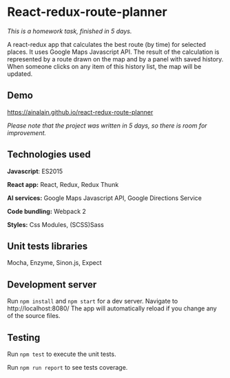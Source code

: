 # React-redux-route-planner
*This is a homework task, finished in 5 days.*

A react-redux app that calculates the best route (by time) for selected places.
It uses Google Maps Javascript API.
The result of the calculation is represented by a route drawn on the map and by a panel with saved history.
When someone clicks on any item of this history list, the map will be updated.

## Demo
https://ainalain.github.io/react-redux-route-planner

*Please note that the project was written in 5 days, so there is room for improvement.*

## Technologies used

**Javascript**: ES2015

**React app:** React, Redux, Redux Thunk

**AI services:** Google Maps Javascript API, Google Directions Service

**Code bundling:** Webpack 2

**Styles:** Css Modules, (SCSS)Sass

## Unit tests libraries

Mocha, Enzyme, Sinon.js, Expect

## Development server

Run `npm install` and `npm start` for a dev server.
Navigate to http://localhost:8080/
The app will automatically reload if you change any of the source files.

## Testing

Run `npm test` to execute the unit tests.

Run `npm run report` to see tests coverage.
